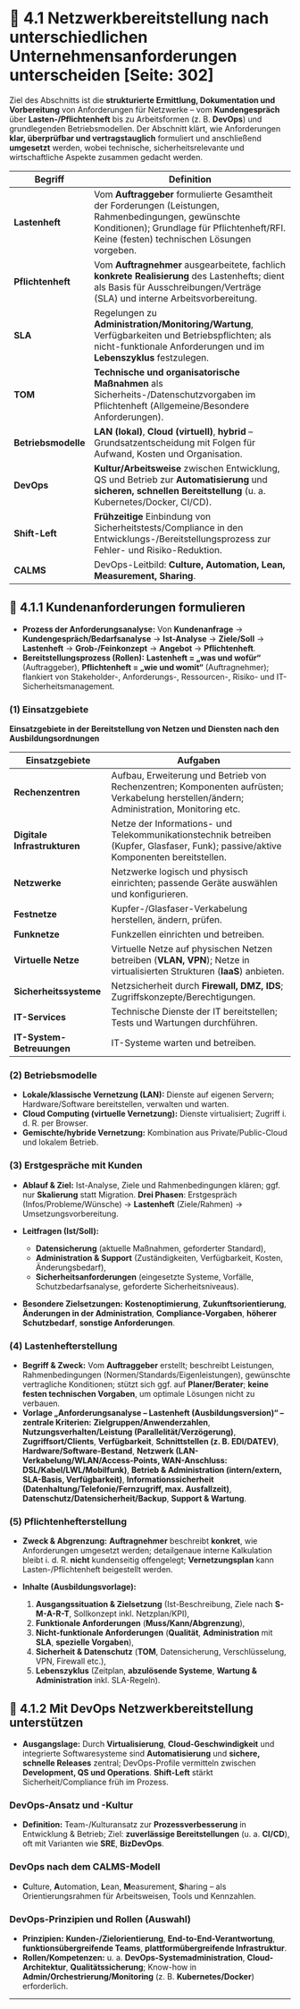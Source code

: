 # 🧠 4.1 Netzwerkbereitstellung nach unterschiedlichen Unternehmensanforderungen unterscheiden [Seite: 302]

Ziel des Abschnitts ist die **strukturierte Ermittlung, Dokumentation und Vorbereitung** von Anforderungen für Netzwerke – vom **Kundengespräch** über **Lasten-/Pflichtenheft** bis zu Arbeitsformen (z. B. **DevOps**) und grundlegenden Betriebsmodellen. Der Abschnitt klärt, wie Anforderungen **klar, überprüfbar und vertragstauglich** formuliert und anschließend **umgesetzt** werden, wobei technische, sicherheitsrelevante und wirtschaftliche Aspekte zusammen gedacht werden. 

| Begriff             | Definition                                                                                                                                                                                           |
| ------------------- | ---------------------------------------------------------------------------------------------------------------------------------------------------------------------------------------------------- |
| **Lastenheft**      | Vom **Auftraggeber** formulierte Gesamtheit der Forderungen (Leistungen, Rahmenbedingungen, gewünschte Konditionen); Grundlage für Pflichtenheft/RFI. Keine (festen) technischen Lösungen vorgeben.  |
| **Pflichtenheft**   | Vom **Auftragnehmer** ausgearbeitete, fachlich **konkrete Realisierung** des Lastenhefts; dient als Basis für Ausschreibungen/Verträge (SLA) und interne Arbeitsvorbereitung.                        |
| **SLA**             | Regelungen zu **Administration/Monitoring/Wartung**, Verfügbarkeiten und Betriebspflichten; als nicht-funktionale Anforderungen und im **Lebenszyklus** festzulegen.                                 |
| **TOM**             | **Technische und organisatorische Maßnahmen** als Sicherheits-/Datenschutzvorgaben im Pflichtenheft (Allgemeine/Besondere Anforderungen).                                                            |
| **Betriebsmodelle** | **LAN (lokal)**, **Cloud (virtuell)**, **hybrid** – Grundsatzentscheidung mit Folgen für Aufwand, Kosten und Organisation.                                                                           |
| **DevOps**          | **Kultur/Arbeitsweise** zwischen Entwicklung, QS und Betrieb zur **Automatisierung** und **sicheren, schnellen Bereitstellung** (u. a. Kubernetes/Docker, CI/CD).                                    |
| **Shift-Left**      | **Frühzeitige** Einbindung von Sicherheitstests/Compliance in den Entwicklungs-/Bereitstellungsprozess zur Fehler- und Risiko-Reduktion.                                                             |
| **CALMS**           | DevOps-Leitbild: **Culture, Automation, Lean, Measurement, Sharing**.                                                                                                                                |

## 🧩 4.1.1 Kundenanforderungen formulieren

* **Prozess der Anforderungsanalyse:** Von **Kundenanfrage** → **Kundengespräch/Bedarfsanalyse** → **Ist-Analyse** → **Ziele/Soll** → **Lastenheft** → **Grob-/Feinkonzept** → **Angebot** → **Pflichtenheft**. 
* **Bereitstellungsprozess (Rollen):** **Lastenheft = „was und wofür“** (Auftraggeber), **Pflichtenheft = „wie und womit“** (Auftragnehmer); flankiert von Stakeholder-, Anforderungs-, Ressourcen-, Risiko- und IT-Sicherheitsmanagement. 

### (1) Einsatzgebiete

**Einsatzgebiete in der Bereitstellung von Netzen und Diensten nach den Ausbildungsordnungen** 

| Einsatzgebiete               | Aufgaben                                                                                                                                 |
| ---------------------------- | ---------------------------------------------------------------------------------------------------------------------------------------- |
| **Rechenzentren**            | Aufbau, Erweiterung und Betrieb von Rechenzentren; Komponenten aufrüsten; Verkabelung herstellen/ändern; Administration, Monitoring etc. |
| **Digitale Infrastrukturen** | Netze der Informations- und Telekommunikationstechnik betreiben (Kupfer, Glasfaser, Funk); passive/aktive Komponenten bereitstellen.     |
| **Netzwerke**                | Netzwerke logisch und physisch einrichten; passende Geräte auswählen und konfigurieren.                                                  |
| **Festnetze**                | Kupfer-/Glasfaser-Verkabelung herstellen, ändern, prüfen.                                                                                |
| **Funknetze**                | Funkzellen einrichten und betreiben.                                                                                                     |
| **Virtuelle Netze**          | Virtuelle Netze auf physischen Netzen betreiben (**VLAN, VPN**); Netze in virtualisierten Strukturen (**IaaS**) anbieten.                |
| **Sicherheitssysteme**       | Netzsicherheit durch **Firewall, DMZ, IDS**; Zugriffskonzepte/Berechtigungen.                                                            |
| **IT-Services**              | Technische Dienste der IT bereitstellen; Tests und Wartungen durchführen.                                                                |
| **IT-System-Betreuungen**    | IT-Systeme warten und betreiben.                                                                                                         |

### (2) Betriebsmodelle

* **Lokale/klassische Vernetzung (LAN):** Dienste auf eigenen Servern; Hardware/Software bereitstellen, verwalten und warten.
* **Cloud Computing (virtuelle Vernetzung):** Dienste virtualisiert; Zugriff i. d. R. per Browser.
* **Gemischte/hybride Vernetzung:** Kombination aus Private/Public-Cloud und lokalem Betrieb. 

### (3) Erstgespräche mit Kunden

* **Ablauf & Ziel:** Ist-Analyse, Ziele und Rahmenbedingungen klären; ggf. nur **Skalierung** statt Migration. **Drei Phasen**: Erstgespräch (Infos/Probleme/Wünsche) → **Lastenheft** (Ziele/Rahmen) → Umsetzungsvorbereitung. 
* **Leitfragen (Ist/Soll):**

  * **Datensicherung** (aktuelle Maßnahmen, geforderter Standard),
  * **Administration & Support** (Zuständigkeiten, Verfügbarkeit, Kosten, Änderungsbedarf),
  * **Sicherheitsanforderungen** (eingesetzte Systeme, Vorfälle, Schutzbedarfsanalyse, geforderte Sicherheitsniveaus). 
* **Besondere Zielsetzungen:** **Kostenoptimierung**, **Zukunftsorientierung**, **Änderungen in der Administration**, **Compliance-Vorgaben**, **höherer Schutzbedarf**, **sonstige Anforderungen**. 

### (4) Lastenhefterstellung

* **Begriff & Zweck:** Vom **Auftraggeber** erstellt; beschreibt Leistungen, Rahmenbedingungen (Normen/Standards/Eigenleistungen), gewünschte vertragliche Konditionen; stützt sich ggf. auf **Planer/Berater**; **keine festen technischen Vorgaben**, um optimale Lösungen nicht zu verbauen. 
* **Vorlage „Anforderungsanalyse – Lastenheft (Ausbildungsversion)“ – zentrale Kriterien:** **Zielgruppen/Anwenderzahlen**, **Nutzungsverhalten/Leistung (Parallelität/Verzögerung)**, **Zugriffsort/Clients**, **Verfügbarkeit**, **Schnittstellen (z. B. EDI/DATEV)**, **Hardware/Software-Bestand**, **Netzwerk (LAN-Verkabelung/WLAN/Access-Points, WAN-Anschluss: DSL/Kabel/LWL/Mobilfunk)**, **Betrieb & Administration (intern/extern, SLA-Basis, Verfügbarkeit)**, **Informationssicherheit (Datenhaltung/Telefonie/Fernzugriff, max. Ausfallzeit)**, **Datenschutz/Datensicherheit/Backup**, **Support & Wartung**. 

### (5) Pflichtenhefterstellung

* **Zweck & Abgrenzung:** **Auftragnehmer** beschreibt **konkret**, wie Anforderungen umgesetzt werden; detailgenaue interne Kalkulation bleibt i. d. R. **nicht** kundenseitig offengelegt; **Vernetzungsplan** kann Lasten-/Pflichtenheft beigestellt werden. 
* **Inhalte (Ausbildungsvorlage):**

  1. **Ausgangssituation & Zielsetzung** (Ist-Beschreibung, Ziele nach **S-M-A-R-T**, Sollkonzept inkl. Netzplan/KPI),
  2. **Funktionale Anforderungen** (**Muss/Kann/Abgrenzung**),
  3. **Nicht-funktionale Anforderungen** (**Qualität**, **Administration** mit **SLA**, **spezielle Vorgaben**),
  4. **Sicherheit & Datenschutz** (**TOM**, Datensicherung, Verschlüsselung, VPN, Firewall etc.),
  5. **Lebenszyklus** (Zeitplan, **abzulösende Systeme**, **Wartung & Administration** inkl. SLA-Regeln). 

## 🚀 4.1.2 Mit DevOps Netzwerkbereitstellung unterstützen

* **Ausgangslage:** Durch **Virtualisierung**, **Cloud-Geschwindigkeit** und integrierte Softwaresysteme sind **Automatisierung** und **sichere, schnelle Releases** zentral; DevOps-Profile vermitteln zwischen **Development, QS und Operations**. **Shift-Left** stärkt Sicherheit/Compliance früh im Prozess.

### DevOps-Ansatz und -Kultur

* **Definition:** Team-/Kulturansatz zur **Prozessverbesserung** in Entwicklung & Betrieb; Ziel: **zuverlässige Bereitstellungen** (u. a. **CI/CD**), oft mit Varianten wie **SRE**, **BizDevOps**. 

### DevOps nach dem CALMS-Modell

* **C**ulture, **A**utomation, **L**ean, **M**easurement, **S**haring – als Orientierungsrahmen für Arbeitsweisen, Tools und Kennzahlen. 

### DevOps-Prinzipien und Rollen (Auswahl)

* **Prinzipien:** **Kunden-/Zielorientierung**, **End-to-End-Verantwortung**, **funktionsübergreifende Teams**, **plattformübergreifende Infrastruktur**. 
* **Rollen/Kompetenzen:** u. a. **DevOps-Systemadministration**, **Cloud-Architektur**, **Qualitätssicherung**; Know-how in **Admin/Orchestrierung/Monitoring** (z. B. **Kubernetes/Docker**) erforderlich.

 
--- 

